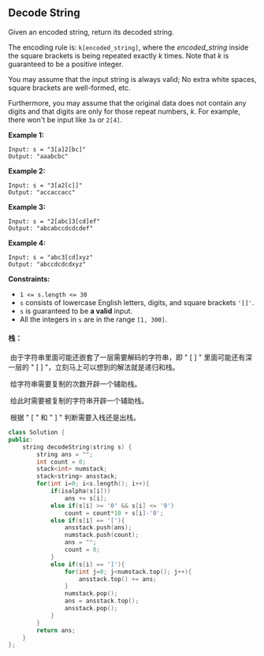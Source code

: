 ## Decode String

Given an encoded string, return its decoded string.

The encoding rule is: `k[encoded_string]`, where the *encoded_string* inside the square brackets is being repeated exactly *k* times. Note that *k* is guaranteed to be a positive integer.

You may assume that the input string is always valid; No extra white spaces, square brackets are well-formed, etc.

Furthermore, you may assume that the original data does not contain any digits and that digits are only for those repeat numbers, *k*. For example, there won't be input like `3a` or `2[4]`.

**Example 1:**

```
Input: s = "3[a]2[bc]"
Output: "aaabcbc"
```

**Example 2:**

```
Input: s = "3[a2[c]]"
Output: "accaccacc"
```

**Example 3:**

```
Input: s = "2[abc]3[cd]ef"
Output: "abcabccdcdcdef"
```

**Example 4:**

```
Input: s = "abc3[cd]xyz"
Output: "abccdcdcdxyz"
```

**Constraints:**

- `1 <= s.length <= 30`
- `s` consists of lowercase English letters, digits, and square brackets `'[]'`.
- `s` is guaranteed to be **a valid** input.
- All the integers in `s` are in the range `[1, 300]`.

#### 栈：

​		由于字符串里面可能还嵌套了一层需要解码的字符串，即 " [ ] " 里面可能还有深一层的 " [ ] "，立刻马上可以想到的解法就是递归和栈。

​		给字符串需要复制的次数开辟一个辅助栈。

​		给此时需要被复制的字符串开辟一个辅助栈。

​		根据 " [ " 和 " ] " 判断需要入栈还是出栈。

```c++
class Solution {
public:
    string decodeString(string s) {
        string ans = "";
        int count = 0;
        stack<int> numstack;
        stack<string> ansstack;
        for(int i=0; i<s.length(); i++){
            if(isalpha(s[i]))
                ans += s[i];
            else if(s[i] >= '0' && s[i] <= '9')
                count = count*10 + s[i]-'0';
            else if(s[i] == '['){
                ansstack.push(ans);
                numstack.push(count);
                ans = "";
                count = 0;
            }
            else if(s[i] == ']'){
                for(int j=0; j<numstack.top(); j++){
                    ansstack.top() += ans;
                }
                numstack.pop();
                ans = ansstack.top();
                ansstack.pop();
            }
        }
        return ans;
    }
};
```

